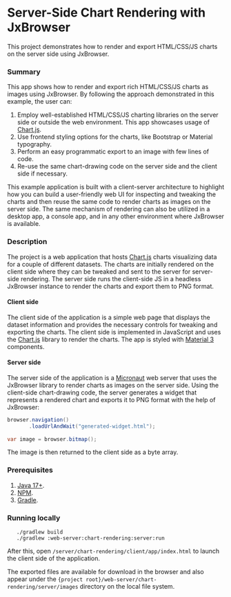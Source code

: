 # Server-Side Chart Rendering with JxBrowser

This project demonstrates how to render and export HTML/CSS/JS charts 
on the server side using JxBrowser.

### Summary

This app shows how to render and export rich HTML/CSS/JS charts as images using JxBrowser.
By following the approach demonstrated in this example, the user can:

1. Employ well-established HTML/CSS/JS charting libraries on the server side or
   outside the web environment. This app showcases usage of [Chart.js][chart.js].
2. Use frontend styling options for the charts, like Bootstrap or Material typography.
3. Perform an easy programmatic export to an image with few lines of code.
4. Re-use the same chart-drawing code on the server side and the client side 
   if necessary.

This example application is built with a client-server architecture to highlight 
how you can build a user-friendly web UI for inspecting and tweaking the charts 
and then reuse the same code to render charts as images on the server side. The 
same mechanism of rendering can also be utilized in a desktop app, a console app,
and in any other environment where JxBrowser is available.

### Description

The project is a web application that hosts [Chart.js][chart.js] charts visualizing data 
for a couple of different datasets. The charts are initially rendered on the client side 
where they can be tweaked and sent to the server for server-side rendering. The server side 
runs the client-side JS in a headless JxBrowser instance to render the charts and export 
them to PNG format.

#### Client side

The client side of the application is a simple web page that displays the dataset 
information and provides the necessary controls for tweaking and exporting the charts. 
The client side is implemented in JavaScript and uses the [Chart.js][chart.js] library 
to render the charts. The app is styled with [Material 3][material] components.

#### Server side

The server side of the application is a [Micronaut][micronaut] web server that 
uses the JxBrowser library to render charts as images on the server side. Using 
the client-side chart-drawing code, the server generates a widget that represents 
a rendered chart and exports it to PNG format with the help of JxBrowser:
```java
browser.navigation()
       .loadUrlAndWait("generated-widget.html");
       
var image = browser.bitmap();       
```
The image is then returned to the client side as a byte array.

### Prerequisites
1. [Java 17+][java].
2. [NPM][npm].
3. [Gradle][gradle].

### Running locally
```shell
   ./gradlew build
   ./gradlew :web-server:chart-rendering:server:run
```
After this, open `/server/chart-rendering/client/app/index.html` to launch 
the client side of the application.

The exported files are available for download in the browser and also appear 
under the `{project root}/web-server/chart-rendering/server/images` directory 
on the local file system.

[chart.js]: https://www.chartjs.org/
[material]: https://m3.material.io/
[micronaut]: https://micronaut.io/
[java]: https://www.azul.com/downloads/#zulu
[npm]: https://nodejs.org/en/download
[gradle]: https://gradle.org/install


